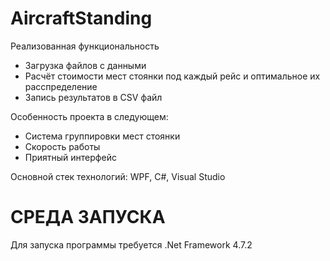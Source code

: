 # AircraftStanding

Реализованная функциональность
- Загрузка файлов с данными
- Расчёт стоимости мест стоянки под каждый рейс и оптимальное их расспределение
- Запись результатов в CSV файл

Особенность проекта в следующем:
- Система группировки мест стоянки
- Скорость работы
- Приятный интерфейс

Основной стек технологий: WPF, C#, Visual Studio

# СРЕДА ЗАПУСКА

Для запуска программы требуется .Net Framework 4.7.2
